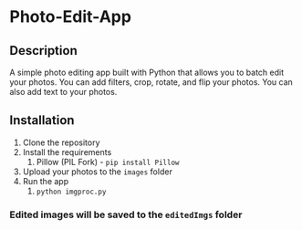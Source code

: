 # Photo-Edit-App

## Description
A simple photo editing app built with Python that allows you to batch edit your photos. You can add filters, crop, rotate, and flip your photos. You can also add text to your photos.

## Installation
1. Clone the repository
2. Install the requirements
   1. Pillow (PIL Fork) - `pip install Pillow`
3. Upload your photos to the `images` folder
4. Run the app
   1. `python imgproc.py`


### Edited images will be saved to the `editedImgs` folder
